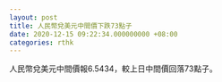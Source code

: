 ```yaml
---
layout: post
title: 人民幣兌美元中間價下跌73點子
date: 2020-12-15 09:22:34.000000000 +08:00
categories: rthk
---
```


人民幣兌美元中間價報6.5434，較上日中間價回落73點子。
